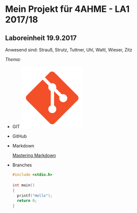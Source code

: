 # Mein Projekt für 4AHME - LA1 2017/18

## Laboreinheit 19.9.2017

Anwesend sind: 
Strauß, Strutz, Tuttner, Uhl, Waltl, Wieser, Zitz

*Thema:*
* GIT ![GitHub Logo](/logomark-orange@2x.png)
* GitHub
* Markdown

  [Mastering Markdown](https://guides.github.com/features/mastering-markdown/)
  
* Branches
  
  ~~~C
  #include <stdio.h>
  
  int main()
  {
    printf("Hello");
    return 0;
  }
